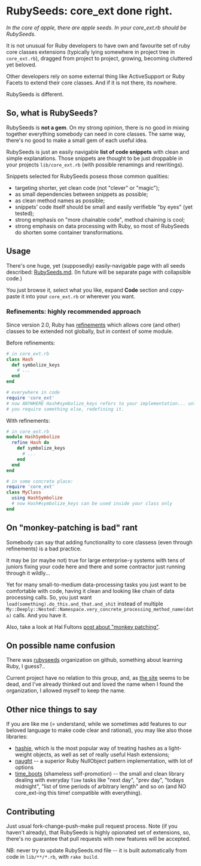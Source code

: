 # RubySeeds: core_ext done right.

_In the core of apple, there are apple seeds. In your core_ext.rb should
be RubySeeds._

It is not unusual for Ruby developers to have own and favourite set of
ruby core classes extensions (typically lying somewhere in project tree in
`core_ext.rb`), dragged from project to project, growing, becoming cluttered
yet beloved.

Other developers rely on some external thing like ActiveSupport or Ruby
Facets to extend their core classes. And if it is not there, its nowhere.

RubySeeds is different.

## So, what is RubySeeds?

RubySeeds is **not a gem**. On my strong opinion, there is no good in
mixing together everything somebody can need in core classes. The same
way, there's no good to make a small gem of each useful idea.

RubySeeds is just an easily navigable **list of code snippets** with clean
and simple explanations. Those snippets are thought to be just droppable
in your projects `lib/core_ext.rb` (with possible renamings and rewritings).

Snippets selected for RubySeeds posess those common qualities:
* targeting shorter, yet clean code (not "clever" or "magic");
* as small dependencies between snippets as possible;
* as clean method names as possible;
* snippets' code itself should be small and easily verifieble "by eyes"
  (yet tested);
* strong emphasis on "more chainable code", method chaining is cool;
* strong emphasis on data processing with Ruby, so most of RubySeeds do
  shorten some container transformations.

## Usage

There's one huge, yet (supposedly) easily-navigable page with all seeds
described: [RubySeeds.md](https://github.com/zverok/rubyseeds/blob/master/RubySeeds.md).
(In future will be separate page with collapsible code.)

You just browse it, select what you like, expand **Code** section and
copy-paste it into your `core_ext.rb` or wherever you want.

### Refinements: highly recommended approach

Since version 2.0, Ruby has [refinements](http://ruby-doc.org/core-2.1.1/doc/syntax/refinements_rdoc.html)
which allows core (and other) classes to be extended not globally, but in
context of some module.

Before refinements:
```ruby
# in core_ext.rb
class Hash
  def symbolize_keys
    # ...
  end
end

# everywhere in code
require 'core_ext'
# now ANYWHERE Hash#symbolize_keys refers to your implementation... unless
# you require something else, redefining it.
```

With refinements:
```ruby
# in core_ext.rb
module HashSymbolize
  refine Hash do
    def symbolize_keys
      # ...
    end
  end
end

# in some concrete place:
require 'core_ext'
class MyClass
  using HashSymbolize
  # now Hash#symbolize_keys can be used inside your class only
end
```

## On "monkey-patching is bad" rant

Somebody can say that adding functionality to core classess (even through
refinements) is a bad practice.

It may be (or maybe not) true for large
enterprise-y systems with tens of juniors fixing your code here and there
and some contractor just running through it wildly...

Yet for many small-to-medium data-processing tasks you just want to be
comfortable with code, having it clean and looking like chain of data
processing calls. So, you just want
`load(something).do_this.and_that.and_shit` instead of multiple
`My::Deeply::Nested::Namespace.very_concrete_processing_method_name(data)`
calls. And you have it.

Also, take a look at Hal Fultons [post about "monkey patching"](http://rubyhacker.com/blog2/concerning-the-term-monkeypatching.html).

## On possible name confusion

There was [rubyseeds](https://github.com/rubyseeds) organization on github,
something about learning Ruby, I guess?..

Current project have no relation to this group, and, as
[the site](http://rubyseeds.github.io/materials/) seems to be dead, and
I've already thinked out and loved the name when I found the organization,
I allowed myself to keep the name.

## Other nice things to say

If you are like me (= understand, while we sometimes add features to our
beloved language to make code clear and rational), you may like also those
libraries:

* [hashie](https://github.com/intridea/hashie), which is the most popular
  way of treating hashes as a light-weight objects, as well as set of
  really useful Hash extensions;
* [naught](https://github.com/avdi/naught) -- a superior Ruby NullObject
  pattern implementation, with lot of options
* [time_boots](https://github.com/zverok/time_boots) (shameless
  self-promotion) -- the small and clean library dealing with everyday
  `Time` tasks like "next day", "prev day", "todays midnight",
  "list of time periods of arbitrary length" and so on (and NO
  core_ext-ing this time! compatible with everything).

## Contributing

Just usual fork-change-push-make pull request process. Note (if you haven't
already), that RubySeeds is highly opionated set of extensions, so,
there's no guarantee that pull requests with new features will be accepted.

NB: never try to update RubySeeds.md file -- it is built automatically from
code in `lib/**/*.rb`, with `rake build`.
